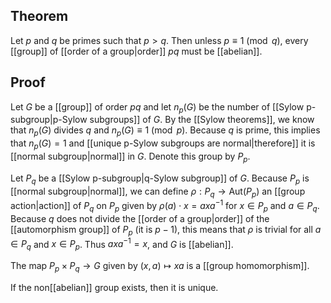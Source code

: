 ## Theorem
Let $p$ and $q$ be primes such that $p > q$. Then unless $p \equiv 1\pmod q$, every [[group]] of [[order of a group|order]] $pq$ must be [[abelian]].
## Proof
Let $G$ be a [[group]] of order $pq$ and let $n_p(G)$ be the number of [[Sylow p-subgroup|p-Sylow subgroups]] of $G$. By the [[Sylow theorems]], we know that $n_p(G)$ divides $q$ and $n_p(G) \equiv 1\pmod p$. Because $q$ is prime, this implies that $n_p(G) = 1$ and [[unique p-Sylow subgroups are normal|therefore]] it is [[normal subgroup|normal]] in $G$. Denote this group by $P_p$. 

Let $P_q$ be a [[Sylow p-subgroup|q-Sylow subgroup]] of $G$. Because $P_p$ is [[normal subgroup|normal]], we can define $\rho: P_q\to \text{Aut}(P_p)$ an [[group action|action]] of $P_q$ on $P_p$ given by $\rho(a)\cdot x = axa^{-1}$ for $x\in P_p$ and $a\in P_q$. Because $q$ does not divide the [[order of a group|order]] of the [[automorphism group]] of $P_p$ (it is $p-1$),  this means that $\rho$ is trivial for all $a\in P_q$ and $x\in P_p$. Thus $axa^{-1}=x$, and $G$ is [[abelian]].  

The map $P_p\times P_q\to G$ given by $(x,a)\mapsto xa$ is a [[group homomorphism]].

If the non[[abelian]] group exists, then it is unique.